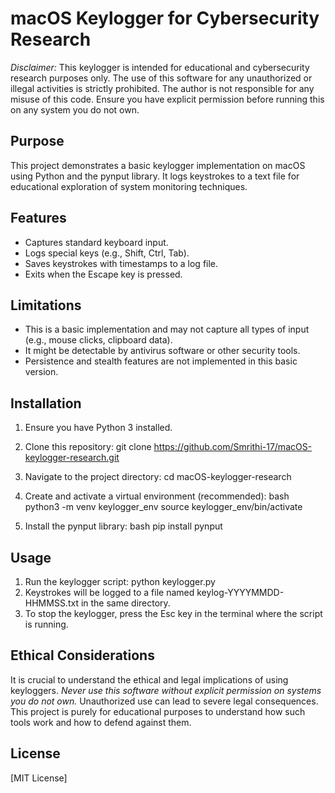 # macOS Keylogger for Cybersecurity Research

*Disclaimer:* This keylogger is intended for educational and cybersecurity research purposes only. The use of this software for any unauthorized or illegal activities is strictly prohibited. The author is not responsible for any misuse of this code. Ensure you have explicit permission before running this on any system you do not own.

## Purpose

This project demonstrates a basic keylogger implementation on macOS using Python and the pynput library. It logs keystrokes to a text file for educational exploration of system monitoring techniques.

## Features

* Captures standard keyboard input.
* Logs special keys (e.g., Shift, Ctrl, Tab).
* Saves keystrokes with timestamps to a log file.
* Exits when the Escape key is pressed.

## Limitations

* This is a basic implementation and may not capture all types of input (e.g., mouse clicks, clipboard data).
* It might be detectable by antivirus software or other security tools.
* Persistence and stealth features are not implemented in this basic version.

## Installation

1.  Ensure you have Python 3 installed.
2.  Clone this repository: git clone https://github.com/Smrithi-17/macOS-keylogger-research.git
3.  Navigate to the project directory: cd macOS-keylogger-research
4.  Create and activate a virtual environment (recommended):
    bash
    python3 -m venv keylogger_env
    source keylogger_env/bin/activate
    
5.  Install the pynput library:
    bash
    pip install pynput
    

## Usage

1.  Run the keylogger script: python keylogger.py
2.  Keystrokes will be logged to a file named keylog-YYYYMMDD-HHMMSS.txt in the same directory.
3.  To stop the keylogger, press the Esc key in the terminal where the script is running.

## Ethical Considerations

It is crucial to understand the ethical and legal implications of using keyloggers. *Never use this software without explicit permission on systems you do not own.* Unauthorized use can lead to severe legal consequences. This project is purely for educational purposes to understand how such tools work and how to defend against them.

## License

 [MIT License]
